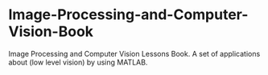 # Image-Processing-and-Computer-Vision-Book
Image Processing and Computer Vision Lessons Book. A set of applications about (low level vision) by using MATLAB.
